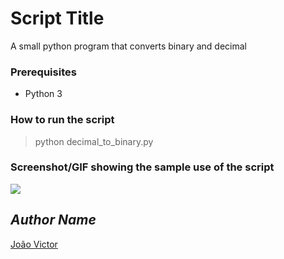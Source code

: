 # Script Title
<!--Remove the below lines and add yours -->
A small python program that converts binary and decimal

### Prerequisites
<!--Remove the below lines and add yours -->
- Python 3

### How to run the script
<!--Remove the below lines and add yours -->
> python decimal_to_binary.py

### Screenshot/GIF showing the sample use of the script
<!--Remove the below lines and add yours -->
![ ](https://github.com/Python-World/python-mini-projects/blob/master/projects/Decimal_to_binary_convertor_and_vice_versa/output.png)

## *Author Name*
<!--Remove the below lines and add yours -->
[João Victor](https://github.com/jvictorrp15/)

